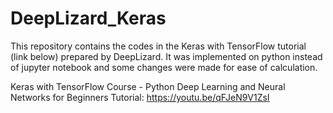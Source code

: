 # DeepLizard_Keras
This repository contains the codes in the Keras with TensorFlow tutorial (link below) prepared by DeepLizard. 
It was implemented on python instead of jupyter notebook and some changes were made for ease of calculation.

Keras with TensorFlow Course - Python Deep Learning and Neural Networks for Beginners Tutorial: https://youtu.be/qFJeN9V1ZsI
